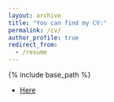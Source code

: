 ```yaml
---
layout: archive
title: "You can find my CV:"
permalink: /cv/
author_profile: true
redirect_from:
  - /resume
---
```


{% include base_path %}

* [Here](http://molinliu.github.io/files/CV_MolinLIU.pdf)

